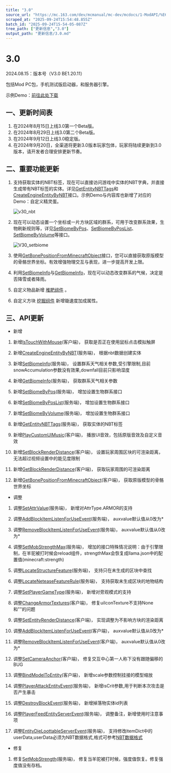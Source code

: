 ```yaml
---
title: "3.0"
source_url: "https://mc.163.com/dev/mcmanual/mc-dev/mcdocs/1-ModAPI/%E6%9B%B4%E6%96%B0%E4%BF%A1%E6%81%AF/3.0.html"
scraped_at: "2025-09-24T15:54:48.855Z"
batch_id: "2025-09-24T15-54-05-087Z"
tree_path: ["更新信息","3.0"]
output_path: "更新信息/3.0.md"
---
```


#  3.0

2024.08.15：版本号（V3.0 BE1.20.11）

包括Mod PC包，手机测试版启动器，和服务器引擎。

示例Demo：[前往此处下载](https://mc.163.com/dev/mcmanual/mc-dev/mcguide/20-玩法开发/13-模组SDK编程/60-Demo示例.html)

##  一、更新时间表

1.  在2024年8月15日上线3.0第一个Beta版。
2.  在2024年8月29日上线3.0第二个Beta版。
3.  在2024年9月12日上线3.0稳定版。
4.  在2024年9月20日，全渠道将更新3.0版本玩家包体，玩家将陆续更新到3.0版本，请开发者合理安排更新节奏。

##  二、重要功能更新

1.  支持获取实体的NBT标签，现在可以直接访问游戏中实体的NBT字典，并直接生成带有NBT标签的实体。详见[GetEntityNBTTags](/接口/实体/实体类型#getentitynbttags)和[CreateEngineEntityByNBT](/接口/世界/实体管理#createengineentitybynbt)接口。示例Demo与内容库也新增了对应的Demo：自定义精灵蛋。
    
    ![v30_nbt](https://mc.163.com/dev/mcmanual/mc-dev/assets/img/v30_nbt.08ff837c.gif)
    
2.  现在可以动态设置一个坐标或一片方块区域的群系，可用于改变群系效果，生物刷新规则等，详见[SetBiomeByPos](/接口/世界/地图#setbiomebypos)、[SetBiomeByPosList](/接口/世界/地图#setbiomebyposlist)、[SetBiomeByVolume](/接口/世界/地图#setbiomebyvolume)等接口。
    
    ![V30_setbiome](https://mc.163.com/dev/mcmanual/mc-dev/assets/img/V30_setbiome.df37a732.gif)
    
3.  使用[GetBonePositionFromMinecraftObject](/接口/模型#getbonepositionfromminecraftobject)接口，您可以直接获取原版模型的骨骼世界坐标。有效增强物理交互与表现，进一步提高开发上限。
    
4.  利用[SetBiomeInfo](/接口/世界/地图#setbiomeinfo)与[GetBiomeInfo](/接口/世界/地图#getbiomeinfo)，现在可以动态改变群系的气候，决定是否降雪或者降雨。
    
5.  自定义物品新增 [堆肥组件](https://mc.163.com/dev/mcmanual/mc-dev/mcguide/20-玩法开发/15-自定义游戏内容/1-自定义物品/1-自定义基础物品.html#netease-compostable) 。
    
6.  自定义方块 [挖掘组件](https://mc.163.com/dev/mcmanual/mc-dev/mcguide/20-玩法开发/15-自定义游戏内容/2-自定义方块/1-JSON组件.html#netease-tier) 新增锄速度加成属性。
    

##  三、API更新

*   新增

1.  新增[IsTouchWithMouse](/接口/控制#istouchwithmouse)(客户端)， 获取是否正在使用鼠标点击模拟触屏
    
2.  新增[CreateEngineEntityByNBT](/接口/世界/实体管理#createengineentitybynbt)(服务端)， 根据nbt数据创建实体
    
3.  新增[SetBiomeInfo](/接口/世界/地图#setbiomeinfo)(服务端)， 设置群系天气相关参数,受引擎限制,目前snowAccumulation参数没有效果,downfall目前只影响湿度
    
4.  新增[GetBiomeInfo](/接口/世界/地图#getbiomeinfo)(服务端)， 获取群系天气相关参数
    
5.  新增[SetBiomeByPos](/接口/世界/地图#setbiomebypos)(服务端)， 增加设置生物群系接口
    
6.  新增[SetBiomeByPosList](/接口/世界/地图#setbiomebyposlist)(服务端)， 增加设置生物群系接口
    
7.  新增[SetBiomeByVolume](/接口/世界/地图#setbiomebyvolume)(服务端)， 增加设置生物群系接口
    
8.  新增[GetEntityNBTTags](/接口/实体/实体类型#getentitynbttags)(服务端)， 获取实体的NBT标签
    
9.  新增[PlayCustomUIMusic](/接口/音效#playcustomuimusic)(客户端)， 播放UI音效，包括原版音效及自定义音效
    
10.  新增[SetBlockRenderDistance](/接口/方块/渲染#setblockrenderdistance)(客户端)， 设置玩家周围区块的可渲染距离，无法超过视频设置中的能见度限制
     
11.  新增[GetBlockRenderDistance](/接口/方块/渲染#getblockrenderdistance)(客户端)， 获取玩家周围的可渲染距离
     
12.  新增[GetBonePositionFromMinecraftObject](/接口/模型#getbonepositionfromminecraftobject)(客户端)， 获取原版模型的骨骼世界坐标
     

*   调整

1.  调整[SetAttrValue](/接口/实体/属性#setattrvalue)(服务端)， 新增对AttrType.ARMOR的支持
    
2.  调整[AddBlockItemListenForUseEvent](/事件/方块#addblockitemlistenforuseevent)(服务端)， auxvalue默认值从0改为\*
    
3.  调整[RemoveBlockItemListenForUseEvent](/事件/方块#removeblockitemlistenforuseevent)(服务端)， auxvalue默认值从0改为\*
    
4.  调整[SetMobStrengthMax](/接口/实体/属性#setmobstrengthmax)(服务端)， 增加的接口特殊情况说明：由于引擎限制，在羊驼被打时候会reload组件，strengthMax会恢复成llama.json中的配置值(minecraft:strength)
    
5.  调整[LocateStructureFeature](/接口/世界/地图#locatestructurefeature)(服务端)， 支持只在未生成的区块中查找
    
6.  调整[LocateNeteaseFeatureRule](/接口/世界/地图#locateneteasefeaturerule)(服务端)， 支持获取未生成区块的地物结构
    
7.  调整[SetPlayerGameType](/接口/玩家/游戏模式#setplayergametype)(服务端)， 新增对旁观模式的支持
    
8.  调整[ChangeArmorTextures](/接口/物品#changearmortextures)(客户端)， 修复uiIconTexture不支持None和""的问题
    
9.  调整[SetEntityRenderDistance](/接口/实体/渲染#setentityrenderdistance)(客户端)， 实现调整为不影响方块的渲染距离
    
10.  调整[AddBlockItemListenForUseEvent](/事件/方块#addblockitemlistenforuseevent)(客户端)， auxvalue默认值从0改为\*
     
11.  调整[RemoveBlockItemListenForUseEvent](/事件/方块#removeblockitemlistenforuseevent)(客户端)， auxvalue默认值从0改为\*
     
12.  调整[SetCameraAnchor](/接口/玩家/摄像机#setcameraanchor)(客户端)， 修复交互中心第一人称下没有跟随偏移的BUG
     
13.  调整[BindModelToEntity](/接口/模型#bindmodeltoentity)(客户端)， 新增scale参数控制挂接的模型缩放
     
14.  调整[PlayerAttackEntityEvent](/事件/玩家#playerattackentityevent)(服务端)， 新增isCrit参数,用于判断本次攻击是否产生暴击
     
15.  调整[DestroyBlockEvent](/事件/方块#destroyblockevent)(服务端)， 新增掉落物实体id列表
     
16.  调整[PlayerFeedEntityServerEvent](/事件/玩家#playerfeedentityserverevent)(服务端)， 调整备注，新增使用时注意事项
     
17.  调整[EntityDieLoottableServerEvent](/事件/实体#entitydieloottableserverevent)(服务端)， 支持修改itemDict中的userData,userData必须为NBT数据格式,格式可参考[NBT数据格式](https://mc.163.com/dev/mcmanual/mc-dev/mcguide/20-玩法开发/10-基本概念/1-我的世界基础概念.html#NBT数据格式#NBT数据格式)
     

*   修复

1.  修复[SetMobStrength](/接口/实体/属性#setmobstrength)(服务端)， 修复当羊驼被打时候，强度值恢复。修复强度值没有存档。